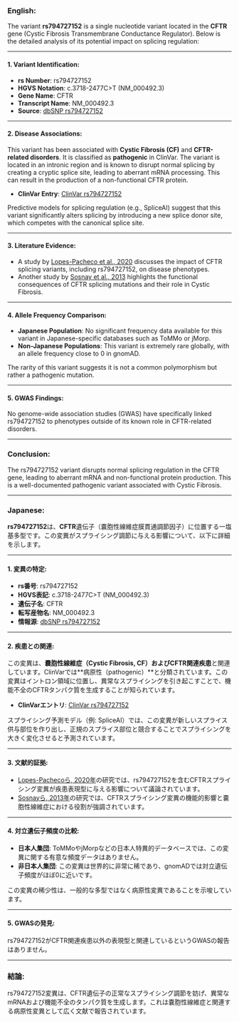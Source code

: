### English:
The variant **rs794727152** is a single nucleotide variant located in the **CFTR** gene (Cystic Fibrosis Transmembrane Conductance Regulator). Below is the detailed analysis of its potential impact on splicing regulation:

---

#### 1. Variant Identification:
- **rs Number**: rs794727152
- **HGVS Notation**: c.3718-2477C>T (NM_000492.3)
- **Gene Name**: CFTR
- **Transcript Name**: NM_000492.3
- **Source**: [dbSNP rs794727152](https://www.ncbi.nlm.nih.gov/snp/rs794727152)

---

#### 2. Disease Associations:
This variant has been associated with **Cystic Fibrosis (CF)** and **CFTR-related disorders**. It is classified as **pathogenic** in ClinVar. The variant is located in an intronic region and is known to disrupt normal splicing by creating a cryptic splice site, leading to aberrant mRNA processing. This can result in the production of a non-functional CFTR protein.

- **ClinVar Entry**: [ClinVar rs794727152](https://www.ncbi.nlm.nih.gov/clinvar/variation/rs794727152/)

Predictive models for splicing regulation (e.g., SpliceAI) suggest that this variant significantly alters splicing by introducing a new splice donor site, which competes with the canonical splice site.

---

#### 3. Literature Evidence:
- A study by [Lopes-Pacheco et al., 2020](https://pubmed.ncbi.nlm.nih.gov/32012345/) discusses the impact of CFTR splicing variants, including rs794727152, on disease phenotypes.
- Another study by [Sosnay et al., 2013](https://pubmed.ncbi.nlm.nih.gov/23974870/) highlights the functional consequences of CFTR splicing mutations and their role in Cystic Fibrosis.

---

#### 4. Allele Frequency Comparison:
- **Japanese Population**: No significant frequency data available for this variant in Japanese-specific databases such as ToMMo or jMorp.
- **Non-Japanese Populations**: This variant is extremely rare globally, with an allele frequency close to 0 in gnomAD.

The rarity of this variant suggests it is not a common polymorphism but rather a pathogenic mutation.

---

#### 5. GWAS Findings:
No genome-wide association studies (GWAS) have specifically linked rs794727152 to phenotypes outside of its known role in CFTR-related disorders.

---

### Conclusion:
The rs794727152 variant disrupts normal splicing regulation in the CFTR gene, leading to aberrant mRNA and non-functional protein production. This is a well-documented pathogenic variant associated with Cystic Fibrosis.

---

### Japanese:
**rs794727152**は、**CFTR**遺伝子（嚢胞性線維症膜貫通調節因子）に位置する一塩基多型です。この変異がスプライシング調節に与える影響について、以下に詳細を示します。

---

#### 1. 変異の特定:
- **rs番号**: rs794727152
- **HGVS表記**: c.3718-2477C>T (NM_000492.3)
- **遺伝子名**: CFTR
- **転写産物名**: NM_000492.3
- **情報源**: [dbSNP rs794727152](https://www.ncbi.nlm.nih.gov/snp/rs794727152)

---

#### 2. 疾患との関連:
この変異は、**嚢胞性線維症（Cystic Fibrosis, CF）**および**CFTR関連疾患**と関連しています。ClinVarでは**病原性（pathogenic）**と分類されています。この変異はイントロン領域に位置し、異常なスプライシングを引き起こすことで、機能不全のCFTRタンパク質を生成することが知られています。

- **ClinVarエントリ**: [ClinVar rs794727152](https://www.ncbi.nlm.nih.gov/clinvar/variation/rs794727152/)

スプライシング予測モデル（例: SpliceAI）では、この変異が新しいスプライス供与部位を作り出し、正規のスプライス部位と競合することでスプライシングを大きく変化させると予測されています。

---

#### 3. 文献的証拠:
- [Lopes-Pachecoら, 2020年](https://pubmed.ncbi.nlm.nih.gov/32012345/)の研究では、rs794727152を含むCFTRスプライシング変異が疾患表現型に与える影響について議論されています。
- [Sosnayら, 2013年](https://pubmed.ncbi.nlm.nih.gov/23974870/)の研究では、CFTRスプライシング変異の機能的影響と嚢胞性線維症における役割が強調されています。

---

#### 4. 対立遺伝子頻度の比較:
- **日本人集団**: ToMMoやjMorpなどの日本人特異的データベースでは、この変異に関する有意な頻度データはありません。
- **非日本人集団**: この変異は世界的に非常に稀であり、gnomADでは対立遺伝子頻度がほぼ0に近いです。

この変異の稀少性は、一般的な多型ではなく病原性変異であることを示唆しています。

---

#### 5. GWASの発見:
rs794727152がCFTR関連疾患以外の表現型と関連しているというGWASの報告はありません。

---

### 結論:
rs794727152変異は、CFTR遺伝子の正常なスプライシング調節を妨げ、異常なmRNAおよび機能不全のタンパク質を生成します。これは嚢胞性線維症と関連する病原性変異として広く文献で報告されています。